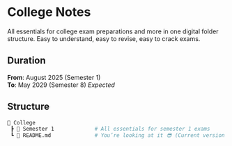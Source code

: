 # College Notes
All essentials for college exam preparations and more in one digital folder structure. Easy to understand, easy to revise, easy to crack exams.

## Duration
**From**: August 2025 (Semester 1) <br>
**To**: May 2029 (Semester 8) *Expected*

## Structure
```bash
📂 College
 ┣ 📂 Semester 1             # All essentials for semester 1 exams
 ┗ 📄 README.md              # You’re looking at it 😎 (Current version details)
```